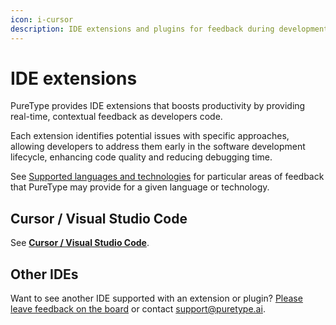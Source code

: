 ```yaml
---
icon: i-cursor
description: IDE extensions and plugins for feedback during development
---
```


# IDE extensions

PureType provides IDE extensions that boosts productivity by providing real-time, contextual feedback as developers code.

Each extension identifies potential issues with specific approaches, allowing developers to address them early in the software development lifecycle, enhancing code quality and reducing debugging time.

See [Supported languages and technologies](../../overview/supported-languages-and-technologies/) for particular areas of feedback that PureType may provide for a given language or technology.

## Cursor / Visual Studio Code

See [**Cursor / Visual Studio Code**](cursor-visual-studio-code.md).

## Other IDEs

Want to see another IDE supported with an extension or plugin? [Please leave feedback on the board](https://feedback.puretype.ai/) or contact [support@puretype.ai](mailto:support@puretype.ai).
